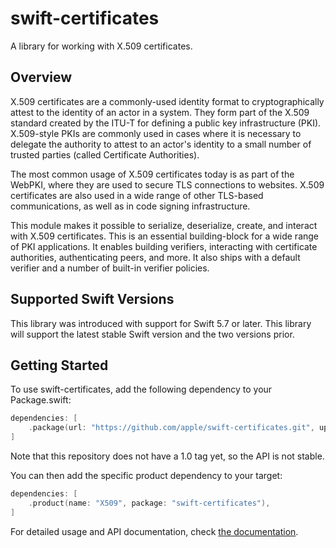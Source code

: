 # swift-certificates

A library for working with X.509 certificates.

## Overview

X.509 certificates are a commonly-used identity format to cryptographically
attest to the identity of an actor in a system. They form part of the X.509
standard created by the ITU-T for defining a public key infrastructure (PKI).
X.509-style PKIs are commonly used in cases where it is necessary to delegate
the authority to attest to an actor's identity to a small number of trusted
parties (called Certificate Authorities).

The most common usage of X.509 certificates today is as part of the WebPKI,
where they are used to secure TLS connections to websites. X.509 certificates
are also used in a wide range of other TLS-based communications, as well as
in code signing infrastructure.

This module makes it possible to serialize, deserialize, create, and interact
with X.509 certificates. This is an essential building-block for a wide range
of PKI applications. It enables building verifiers, interacting with
certificate authorities, authenticating peers, and more. It also ships with
a default verifier and a number of built-in verifier policies.

## Supported Swift Versions

This library was introduced with support for Swift 5.7 or later. This library will
support the latest stable Swift version and the two versions prior.

## Getting Started

To use swift-certificates, add the following dependency to your Package.swift:

```swift
dependencies: [
    .package(url: "https://github.com/apple/swift-certificates.git", upToNextMinor(from: "0.4.0"))
]
```

Note that this repository does not have a 1.0 tag yet, so the API is not stable.

You can then add the specific product dependency to your target:

```swift
dependencies: [
    .product(name: "X509", package: "swift-certificates"),
]
```

For detailed usage and API documentation, check [the documentation](https://swiftpackageindex.com/apple/swift-certificates/main/documentation/x509).
